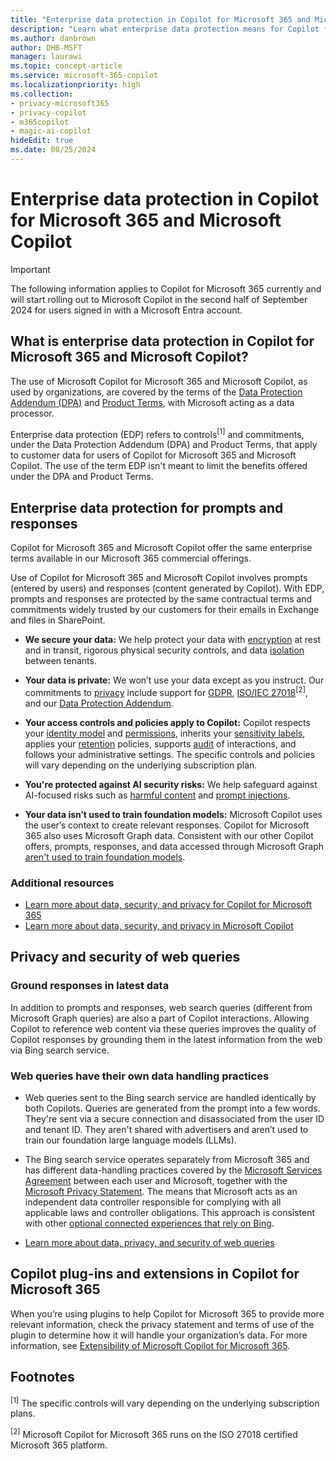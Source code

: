 ```yaml
---
title: "Enterprise data protection in Copilot for Microsoft 365 and Microsoft Copilot"
description: "Learn what enterprise data protection means for Copilot for Microsoft 365 and Microsoft Copilot."
ms.author: danbrown
author: DHB-MSFT
manager: laurawi
ms.topic: concept-article
ms.service: microsoft-365-copilot
ms.localizationpriority: high
ms.collection: 
- privacy-microsoft365
- privacy-copilot
- m365copilot
- magic-ai-copilot
hideEdit: true
ms.date: 08/25/2024
---
```


# Enterprise data protection in Copilot for Microsoft 365 and Microsoft Copilot

> [!IMPORTANT]
> The following information applies to Copilot for Microsoft 365 currently and will start rolling out to Microsoft Copilot in the second half of September 2024 for users signed in with a Microsoft Entra account.

## What is enterprise data protection in Copilot for Microsoft 365 and Microsoft Copilot?

The use of Microsoft Copilot for Microsoft 365 and Microsoft Copilot, as used by organizations, are covered by the terms of the [Data Protection Addendum (DPA)](https://www.microsoft.com/licensing/docs/view/Microsoft-Products-and-Services-Data-Protection-Addendum-DPA) and [Product Terms](https://www.microsoft.com/licensing/terms/product/PrivacyandSecurityTerms/all), with Microsoft acting as a data processor.

Enterprise data protection (EDP) refers to controls<sup>[1]</sup> and commitments, under the Data Protection Addendum (DPA) and Product Terms, that apply to customer data for users of Copilot for Microsoft 365 and Microsoft Copilot. The use of the term EDP isn't meant to limit the benefits offered under the DPA and Product Terms.  

## Enterprise data protection for prompts and responses

Copilot for Microsoft 365 and Microsoft Copilot offer the same enterprise terms available in our Microsoft 365 commercial offerings.

Use of Copilot for Microsoft 365 and Microsoft Copilot involves prompts (entered by users) and responses (content generated by Copilot). With EDP, prompts and responses are protected by the same contractual terms and commitments widely trusted by our customers for their emails in Exchange and files in SharePoint.

- **We secure your data:** We help protect your data with [encryption](/purview/office-365-encryption-in-the-microsoft-cloud-overview) at rest and in transit, rigorous physical security controls, and data [isolation](/compliance/assurance/assurance-microsoft-365-isolation-controls) between tenants.

- **Your data is private:** We won’t use your data except as you instruct. Our commitments to [privacy](https://www.microsoft.com/trust-center/privacy) include support for [GDPR](/compliance/regulatory/gdpr), [ISO/IEC 27018](/compliance/regulatory/offering-ISO-27018)<sup>[2]</sup>, and our [Data Protection Addendum](https://www.microsoft.com/licensing/docs/view/Microsoft-Products-and-Services-Data-Protection-Addendum-DPA).

- **Your access controls and policies apply to Copilot:** Copilot respects your [identity model](microsoft-365-copilot-privacy.md#how-does-microsoft-copilot-for-microsoft-365-protect-organizational-data) and [permissions](microsoft-365-copilot-privacy.md#how-does-microsoft-copilot-for-microsoft-365-use-your-proprietary-organizational-data), inherits your [sensitivity labels](/purview/sensitivity-labels#sensitivity-labels-and-microsoft-copilot-for-microsoft-365), applies your [retention](/purview/retention-policies-copilot) policies, supports [audit](/purview/audit-search?tabs=microsoft-purview-portal) of interactions, and follows your administrative settings. The specific controls and policies will vary depending on the underlying subscription plan.

- **You're protected against AI security risks:** We help safeguard against AI-focused risks such as [harmful content](microsoft-365-copilot-privacy.md#how-does-copilot-block-harmful-content) and [prompt injections](microsoft-365-copilot-privacy.md#does-copilot-block-prompt-injections-jailbreak-attacks).

- **Your data isn’t used to train foundation models:** Microsoft Copilot uses the user’s context to create relevant responses. Copilot for Microsoft 365 also uses Microsoft Graph data. Consistent with our other Copilot offers, prompts, responses, and data accessed through Microsoft Graph [aren't used to train foundation models](https://blogs.microsoft.com/on-the-issues/2024/03/28/data-protection-responsible-ai-azure-copilot/).

### Additional resources

- [Learn more about data, security, and privacy for Copilot for Microsoft 365](microsoft-365-copilot-privacy.md)
- [Learn more about data, security, and privacy in Microsoft Copilot](/copilot/privacy-and-protections)

## Privacy and security of web queries

### Ground responses in latest data

In addition to prompts and responses, web search queries (different from Microsoft Graph queries) are also a part of Copilot interactions. Allowing Copilot to reference web content via these queries improves the quality of Copilot responses by grounding them in the latest information from the web via Bing search service.

### Web queries have their own data handling practices

- Web queries sent to the Bing search service are handled identically by both Copilots. Queries are generated from the prompt into a few words. They're sent via a secure connection and disassociated from the user ID and tenant ID. They aren't shared with advertisers and aren’t used to train our foundation large language models (LLMs).

- The Bing search service operates separately from Microsoft 365 and has different data-handling practices covered by the [Microsoft Services Agreement](https://www.microsoft.com/servicesagreement) between each user and Microsoft, together with the [Microsoft Privacy Statement](https://privacy.microsoft.com/privacystatement). The means that Microsoft acts as an independent data controller responsible for complying with all applicable laws and controller obligations. This approach is consistent with other [optional connected experiences that rely on Bing](/microsoft-365-apps/privacy/optional-connected-experiences#experiences-that-rely-on-bing).  

- [Learn more about data, privacy, and security of web queries](manage-public-web-access.md)

## Copilot plug-ins and extensions in Copilot for Microsoft 365

When you’re using plugins to help Copilot for Microsoft 365 to provide more relevant information, check the privacy statement and terms of use of the plugin to determine how it will handle your organization’s data. For more information, see [Extensibility of Microsoft Copilot for Microsoft 365](microsoft-365-copilot-privacy.md#extensibility-of-microsoft-copilot-for-microsoft-365).

## Footnotes

<sup>[1]</sup> The specific controls will vary depending on the underlying subscription plans.

<sup>[2]</sup> Microsoft Copilot for Microsoft 365 runs on the ISO 27018 certified Microsoft 365 platform.